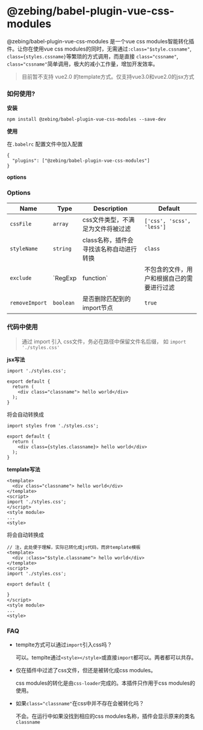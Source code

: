 # @zebing/babel-plugin-vue-css-modules
@zebing/babel-plugin-vue-css-modules 是一个vue css modules智能转化插件。让你在使用vue css modules的同时，无需通过`:class="$style.cssname"`, `class={styles.cssname}`等繁琐的方式调用，而是直接 `class="cssname"`, `class="cssname"`简单调用，极大的减小工作量，增加开发效率。

> 目前暂不支持 vue2.0 的template方式。仅支持vue3.0和vue2.0的jsx方式

### 如何使用?
**安装**
```
npm install @zebing/babel-plugin-vue-css-modules --save-dev
```
**使用**

在```.babelrc``` 配置文件中加入配置
```
{
  "plugins": ["@zebing/babel-plugin-vue-css-modules"]
}
```

**options**
### Options

|Name|Type|Description|Default|
|---|---|---|---|
|`cssFile`|`array`| css文件类型，不满足为文件将被过滤 |`['css', 'scss', 'less']`|
|`styleName`|`string`| class名称，插件会寻找该名称自动进行转换 |`class`|
|`exclude`|`RegExp|function`| 不包含的文件，用户和根据自己的需要进行过滤 |`/^[^\.]/gi`|
|`removeImport`|`boolean`| 是否删除匹配到的import节点 |`true`|

### 代码中使用
> 通过 import 引入 css文件，务必在路径中保留文件名后缀， 如 `import './styles.css'`

**jsx写法**
```
import './styles.css';

export default {
  return (
    <div class="classname"> hello world</div>
  );
}
```
将会自动转换成
```
import styles from './styles.css';

export default {
  return (
    <div class={styles.classname}> hello world</div>
  );
}
```

**template写法**
```
<template>
  <div class="classname"> hello world</div>
</template>
<script>
import './styles.css';
</script>
<style module>
...
<style>
```
将会自动转换成
```
// 注，此处便于理解，实际已转化成js代码，而非template模板
<template>
  <div :class="$style.classname"> hello world</div>
</template>
<script>
import './styles.css';

export default {

}
</script>
<style module>
...
<style>
```

### FAQ 
* templte方式可以通过`import`引入css吗？

  可以。templte通过`<style></style>`或直接`import`都可以。两者都可以共存。
* 仅在插件中过滤了css文件，但还是被转化成css modules。

  css modules的转化是由`css-loader`完成的。本插件只作用于css modules的使用。
* 如果`class="classname"`在css中并不存在会被转化吗？

  不会。在运行中如果没找到相应的css modules名称，插件会显示原来的类名`classname`
